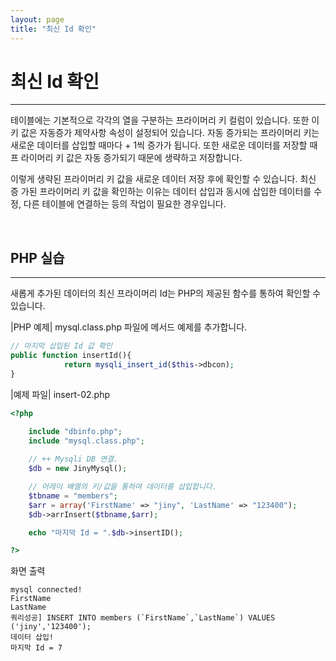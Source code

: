 ```yaml
---
layout: page
title: "최신 Id 확인"
--- 
```


# 최신 Id 확인
---
테이블에는 기본적으로 각각의 열을 구분하는 프라이머리 키 컬럼이 있습니다. 또한 이 키 값은 자동증가 제약사항 속성이 설정되어 있습니다. 자동 증가되는 프라이머리 키는 새로운 데이터를 삽입할 때마다 + 1씩 증가가 됩니다. 또한 새로운 데이터를 저장할 때 프 라이머리 키 값은 자동 증가되기 때문에 생략하고 저장합니다.  

이렇게 생략된 프라이머리 키 값을 새로운 데이터 저장 후에 확인할 수 있습니다. 최신 증 가된 프라이머리 키 값을 확인하는 이유는 데이터 삽입과 동시에 삽입한 데이터를 수정, 다른 테이블에 연결하는 등의 작업이 필요한 경우입니다.  

<br>

## PHP 실습 
---
새롭게 추가된 데이터의 최신 프라이머리 Id는 PHP의 제공된 함수를 통하여 확인할 수 있습니다.  

|PHP 예제| 
mysql.class.php 파일에 메서드 예제를 추가합니다. 
```php
// 마지막 삽입된 Id 값 확인
public function insertId(){
            return mysqli_insert_id($this->dbcon);
}
```

|예제 파일| insert-02.php 
```php
<?php

	include "dbinfo.php";
	include "mysql.class.php";
 
	// ++ Mysqli DB 연결.
	$db = new JinyMysql();

	// 어레이 배열의 키/값을 통하여 데이터를 삽입합니다.
	$tbname = "members";
	$arr = array('FirstName' => "jiny", 'LastName' => "123400");
	$db->arrInsert($tbname,$arr);

	echo "마지막 Id = ".$db->insertID();

?>

```

화면 출력 
```
mysql connected!
FirstName
LastName
쿼리성공] INSERT INTO members (`FirstName`,`LastName`) VALUES ('jiny','123400');
데이터 삽입!
마지막 Id = 7
```
